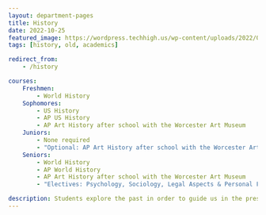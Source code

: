 ```yaml
---
layout: department-pages
title: History
date: 2022-10-25
featured_image: https://wordpress.techhigh.us/wp-content/uploads/2022/03/history-image.jpg
tags: [history, old, academics]

redirect_from:
    - /history

courses:
    Freshmen: 
        - World History
    Sophomores:
        - US History
        - AP US History
        - AP Art History after school with the Worcester Art Museum 
    Juniors:
        - None required 
        - "Optional: AP Art History after school with the Worcester Art Museum"
    Seniors:
        - World History
        - AP World History
        - AP Art History after school with the Worcester Art Museum 
        - "Electives: Psychology, Sociology, Legal Aspects & Personal Finance"

description: Students explore the past in order to guide us in the present by studying our rich history.
---
```


